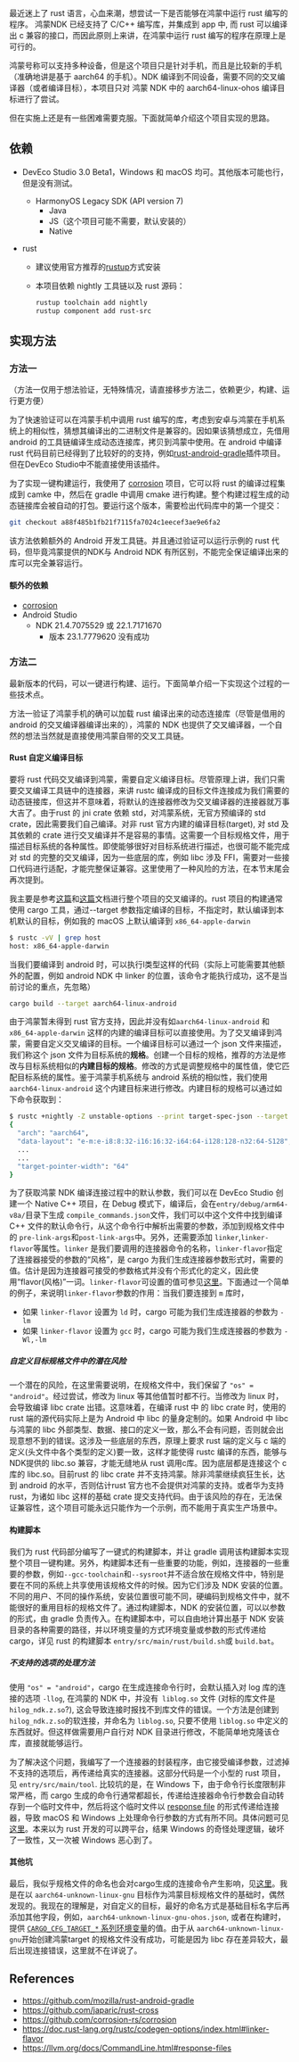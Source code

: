 最近迷上了 rust 语言，心血来潮，想尝试一下是否能够在鸿蒙中运行 rust 编写的程序。 鸿蒙NDK 已经支持了 C/C++ 编写库，并集成到 app 中, 而 rust 可以编译出 c 兼容的接口，而因此原则上来讲，在鸿蒙中运行 rust 编写的程序在原理上是可行的。

鸿蒙号称可以支持多种设备，但是这个项目只是针对手机，而且是比较新的手机（准确地讲是基于 aarch64 的手机）。NDK 编译到不同设备，需要不同的交叉编译器（或者编译目标），本项目只对 鸿蒙 NDK 中的 aarch64-linux-ohos 编译目标进行了尝试。

但在实施上还是有一些困难需要克服。下面就简单介绍这个项目实现的思路。



## 依赖

- DevEco Studio 3.0 Beta1，Windows 和 macOS 均可。其他版本可能也行，但是没有测试。

  - HarmonyOS Legacy SDK (API version 7)
    - Java
    - JS（这个项目可能不需要，默认安装的）
    - Native

- rust

  - 建议使用官方推荐的[rustup](https://rustup.rs/)方式安装

  - 本项目依赖 nightly 工具链以及 rust 源码：

    ```bash 
    rustup toolchain add nightly
    rustup component add rust-src
    ```



## 实现方法

### 方法一

（方法一仅用于想法验证，无特殊情况，请直接移步方法二，依赖更少，构建、运行更方便）

为了快速验证可以在鸿蒙手机中调用 rust 编写的库，考虑到安卓与鸿蒙在手机系统上的相似性，猜想其编译出的二进制文件是兼容的。因如果该猜想成立，先借用 android 的工具链编译生成动态连接库，拷贝到鸿蒙中使用。在 android 中编译 rust 代码目前已经得到了比较好的的支持，例如[rust-android-gradle](https://github.com/mozilla/rust-android-gradle)插件项目。但在DevEco Studio中不能直接使用该插件。

为了实现一键构建运行，我使用了 [corrosion](https://github.com/corrosion-rs/corrosion) 项目，它可以将 rust 的编译过程集成到 camke 中，然后在 gradle 中调用 cmake 进行构建。整个构建过程生成的动态链接库会被自动的打包。要运行这个版本，需要检出代码库中的第一个提交：

```bash
git checkout a88f485b1fb21f7115fa7024c1eecef3ae9e6fa2
```

该方法依赖额外的 Android 开发工具链。并且通过验证可以运行示例的 rust 代码，但毕竟鸿蒙提供的NDK与 Android NDK 有所区别，不能完全保证编译出来的库可以完全兼容运行。

#### 额外的依赖

 -  [corrosion](https://github.com/corrosion-rs/corrosion) 
 - Android Studio
   - NDK 21.4.7075529 或 22.1.7171670
     - 版本 23.1.7779620 没有成功 

### 方法二

最新版本的代码，可以一键进行构建、运行。下面简单介绍一下实现这个过程的一些技术点。

方法一验证了鸿蒙手机的确可以加载 rust 编译出来的动态连接库（尽管是借用的 android 的交叉编译器编译出来的），鸿蒙的 NDK 也提供了交叉编译器，一个自然的想法当然就是直接使用鸿蒙自带的交叉工具链。

#### Rust 自定义编译目标

要将 rust 代码交叉编译到鸿蒙，需要自定义编译目标。尽管原理上讲，我们只需要交叉编译工具链中的连接器，来讲 rustc 编译成的目标文件连接成为我们需要的动态链接库，但这并不意味着，将默认的连接器修改为交叉编译器的连接器就万事大吉了。由于rust 的 jni crate 依赖 std，对鸿蒙系统，无官方预编译的 std crate，因此需要我们自己编译。对非 rust 官方内建的编译目标(target), 对 std 及其依赖的 crate 进行交叉编译并不是容易的事情。这需要一个目标规格文件，用于描述目标系统的各种属性。即使能够很好对目标系统进行描述，也很可能不能完成对 std 的完整的交叉编译，因为一些底层的库，例如 libc 涉及 FFI，需要对一些接口代码进行适配，才能完整保证兼容。这里使用了一种风险的方法，在本节末尾会再次提到。

我主要是参考[这篇](https://docs.rust-embedded.org/embedonomicon/custom-target.html)和[这篇](https://github.com/japaric/rust-cross)文档进行整个项目的交叉编译的。rust 项目的构建通常使用 cargo 工具，通过--target 参数指定编译的目标，不指定时，默认编译到本机默认的目标，例如我的 macOS 上默认编译到 `x86_64-apple-darwin`

```bash
$ rustc -vV | grep host
host: x86_64-apple-darwin
```

当我们要编译到 android 时，可以执行l类型这样的代码（实际上可能需要其他额外的配置，例如 android NDK 中 linker 的位置，该命令才能执行成功，这不是当前讨论的重点，先忽略）

```bash
cargo build --target aarch64-linux-android
```

由于鸿蒙暂未得到 rust 官方支持，因此并没有如`aarch64-linux-android` 和 `x86_64-apple-darwin` 这样的内建的编译目标可以直接使用。为了交叉编译到鸿蒙，需要自定义交叉编译的目标。一个编译目标可以通过一个 json 文件来描述，我们称这个 json 文件为目标系统的**规格**。创建一个目标的规格，推荐的方法是修改与目标系统相似的**内建目标的规格**。修改的方式是调整规格中的属性值，使它匹配目标系统的属性。鉴于鸿蒙手机系统与 android 系统的相似性，我们使用 `aarch64-linux-android` 这个内建目标来进行修改。内建目标的规格可以通过如下命令获取到：

```bash
$ rustc +nightly -Z unstable-options --print target-spec-json --target aarch64-linux-android
{
  "arch": "aarch64",
  "data-layout": "e-m:e-i8:8:32-i16:16:32-i64:64-i128:128-n32:64-S128",
  ...
  ...
  "target-pointer-width": "64"
}
```

为了获取鸿蒙 NDK 编译连接过程中的默认参数，我们可以在 DevEco Studio 创建一个 Native C++ 项目，在 Debug 模式下，编译后，会在`entry/debug/arm64-v8a/`目录下生成 `compile_commands.json`文件，我们可以中这个文件中找到编译 C++ 文件的默认命令行，从这个命令行中解析出需要的参数，添加到规格文件中的 `pre-link-args`和`post-link-args`中。另外，还需要添加 `linker`,`linker-flavor`等属性。`linker` 是我们要调用的连接器命令的名称，`linker-flavor`指定了连接器接受的参数的“风格”，是 cargo 为我们生成连接器参数形式时，需要的值。估计是因为连接器可接受的参数格式并没有个形式化的定义，因此使用“flavor(风格)”一词。`linker-flavor`可设置的值可参见[这里](https://doc.rust-lang.org/rustc/codegen-options/index.html#linker-flavor)。下面通过一个简单的例子，来说明`linker-flavor`参数的作用：当我们要连接到 `m` 库时，

- 如果 `linker-flavor` 设置为 `ld` 时，cargo 可能为我们生成连接器的参数为 `-lm`
- 如果 `linker-flavor` 设置为 `gcc` 时，cargo 可能为我们生成连接器的参数为 `-Wl,-lm`

##### 自定义目标规格文件中的潜在风险

一个潜在的风险，在这里需要说明，在规格文件中，我们保留了 `"os" = "android"`。经过尝试，修改为 linux 等其他值暂时都不行。当修改为 linux 时，会导致编译 libc crate 出错。这意味着，在编译 rust 中 的 libc crate 时，使用的 rust 端的源代码实际上是为 Android 中 libc 的量身定制的。如果 Android 中 libc 与鸿蒙的 libc 外部类型、数据、接口的定义一致，那么不会有问题，否则就会出现意想不到的错误。这涉及一些底层的东西，原理上要求 rust 端的定义与 c 端的定义(头文件中各个类型的定义)要一致，这样才能使得 rustc 编译的东西，能够与NDK提供的 libc.so 兼容，才能无缝地从 rust 调用c库。因为底层都是连接这个 c 库的 libc.so。目前rust 的 libc crate 并不支持鸿蒙。除非鸿蒙继续疯狂生长，达到 android 的水平，否则估计rust 官方也不会提供对鸿蒙的支持。或者华为支持 rust，为诸如 libc 这样的基础 crate 提交支持代码。由于该风险的存在，无法保证兼容性，这个项目可能永远只能作为一个示例，而不能用于真实生产场景中。

#### 构建脚本

我们为 rust 代码部分编写了一键式的构建脚本，并让 gradle 调用该构建脚本实现整个项目一键构建。另外，构建脚本还有一些重要的功能，例如，连接器的一些重要的参数，例如`--gcc-toolchain`和`--sysroot`并不适合放在规格文件中，特别是要在不同的系统上共享使用该规格文件的时候。因为它们涉及 NDK 安装的位置。不同的用户、不同的操作系统，安装位置很可能不同，硬编码到规格文件中，就不能很好的重用目标的规格文件了。通过构建脚本，NDK 的安装位置，可以以参数的形式，由 gradle 负责传入。在构建脚本中，可以自由地计算出基于 NDK 安装目录的各种需要的路径，并以环境变量的方式环境变量或参数的形式传递给 cargo，详见 rust 的构建脚本 `entry/src/main/rust/build.sh`或 `build.bat`。

##### 不支持的选项的处理方法

使用 `"os" = "android"`，cargo 在生成连接命令行时，会默认插入对 log 库的连接的选项 `-llog`, 在鸿蒙的 NDK 中，并没有` liblog.so` 文件 (对标的库文件是`hilog_ndk.z.so`?), 这会导致连接时报找不到库文件的错误。一个方法是创建到`hilog_ndk.z.so`的软连接，并命名为 `liblog.so`, 只要不使用 `liblog.so` 中定义的东西就好。但这样做需要用户自行对 NDK 目录进行修改，不能简单地克隆该仓库，直接就能够运行。

为了解决这个问题，我编写了一个连接器的封装程序，由它接受编译参数，过滤掉不支持的选项后，再传递给真实的连接器。这部分代码是一个小型的 rust 项目，见 `entry/src/main/tool`. 比较坑的是，在 Windows 下，由于命令行长度限制非常严格，而 cargo 生成的命令行通常都超长，传递给连接器命令行参数会自动转存到一个临时文件中，然后将这个临时文件以 [response file](https://llvm.org/docs/CommandLine.html#response-files) 的形式传递给连接器，导致 macOS 和 Windows 上处理命令行参数的方式有所不同。具体问题可见[这里](https://stackoverflow.com/questions/40727748/windows-clang-command-line-too-long)。本来以为 rust 开发的可以跨平台，结果 Windows 的奇怪处理逻辑，破坏了一致性，又一次被 Windows 恶心到了。

#### 其他坑

最后，我似乎规格文件的命名也会对cargo生成的连接命令产生影响，见[这里](https://github.com/rust-lang/wg-cargo-std-aware/issues/60)。我是在以 `aarch64-unknown-linux-gnu` 目标作为鸿蒙目标规格文件的基础时，偶然发现的。我现在的理解是，对自定义的目标，最好的命名方式是基础目标名字后再添加其他字段，例如，`aarch64-unknown-linux-gnu-ohos.json`, 或者在构建时，提供 [`CARGO_CFG_TARGET_*` 系列环境变量](https://doc.rust-lang.org/cargo/reference/environment-variables.html#environment-variables-cargo-sets-for-build-scripts)的值。由于从 ``aarch64-unknown-linux-gnu``开始创建鸿蒙target 的规格文件没有成功，可能是因为 libc 存在差异较大，最后出现连接错误，这里就不在详说了。



## References 
- https://github.com/mozilla/rust-android-gradle
- https://github.com/japaric/rust-cross
- https://github.com/corrosion-rs/corrosion
- https://doc.rust-lang.org/rustc/codegen-options/index.html#linker-flavor
- https://llvm.org/docs/CommandLine.html#response-files